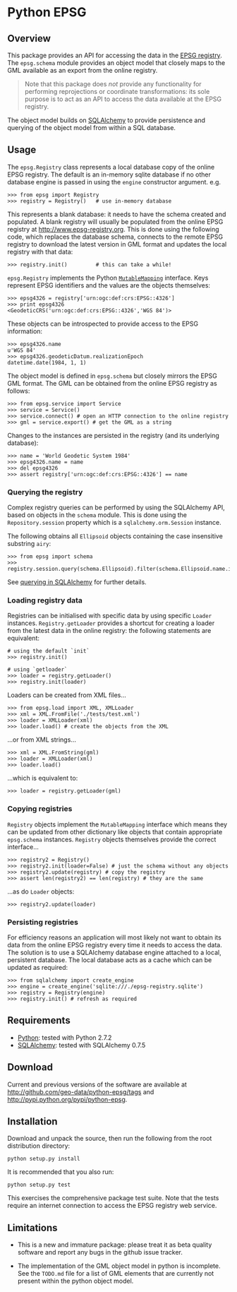 # Python EPSG

## Overview

This package provides an API for accessing the data in the
[EPSG registry](http://www.epsg-registry.org). The `epsg.schema`
module provides an object model that closely maps to the GML available
as an export from the online registry.

> Note that this package does *not* provide any functionality for
> performing reprojections or coordinate transformations: its sole
> purpose is to act as an API to access the data available at the EPSG
> registry.

The object model builds on [SQLAlchemy](http://sqlalchemy.org) to
provide persistence and querying of the object model from within a SQL
database.

## Usage

The `epsg.Registry` class represents a local database copy of the
online EPSG registry. The default is an in-memory sqlite database if
no other database engine is passed in using the `engine` constructor
argument. e.g.

    >>> from epsg import Registry
    >>> registry = Registry()   # use in-memory database

This represents a blank database: it needs to have the schema created
and populated. A blank registry will usually be populated from the
online EPSG registry at <http://www.epsg-registry.org>. This is done
using the following code, which replaces the database schema, connects
to the remote EPSG registry to download the latest version in GML
format and updates the local registry with that data:

    >>> registry.init()         # this can take a while!

`epsg.Registry` implements the Python
[`MutableMapping`](http://docs.python.org/library/collections.html#collections.MutableMapping)
interface. Keys represent EPSG identifiers and the values are the
objects themselves:

    >>> epsg4326 = registry['urn:ogc:def:crs:EPSG::4326']
    >>> print epsg4326
    <GeodeticCRS('urn:ogc:def:crs:EPSG::4326','WGS 84')>

These objects can be introspected to provide access to the EPSG
information:

    >>> epsg4326.name
    u'WGS 84'
    >>> epsg4326.geodeticDatum.realizationEpoch
    datetime.date(1984, 1, 1)

The object model is defined in `epsg.schema` but closely mirrors the
EPSG GML format. The GML can be obtained from the online EPSG registry
as follows:

    >>> from epsg.service import Service
    >>> service = Service()
    >>> service.connect() # open an HTTP connection to the online registry
    >>> gml = service.export() # get the GML as a string

Changes to the instances are persisted in the registry (and its
underlying database):

    >>> name = 'World Geodetic System 1984'
    >>> epsg4326.name = name
    >>> del epsg4326
    >>> assert registry['urn:ogc:def:crs:EPSG::4326'] == name

### Querying the registry

Complex registry queries can be performed by using the SQLAlchemy API,
based on objects in the `schema` module. This is done using the
`Repository.session` property which is a `sqlalchemy.orm.Session`
instance.

The following obtains all `Ellipsoid` objects containing the case
insensitive substring `airy`:

    >>> from epsg import schema
    >>> registry.session.query(schema.Ellipsoid).filter(schema.Ellipsoid.name.ilike('%airy%')).all()

See
[querying in SQLAlchemy](http://docs.sqlalchemy.org/en/latest/orm/tutorial.html#querying)
for further details.

### Loading registry data

Registries can be initialised with specific data by using specific
`Loader` instances. `Registry.getLoader` provides a shortcut for
creating a loader from the latest data in the online registry: the
following statements are equivalent:

    # using the default `init`
    >>> registry.init()

    # using `getloader`
    >>> loader = registry.getLoader()
    >>> registry.init(loader)

Loaders can be created from XML files...

    >>> from epsg.load import XML, XMLLoader
    >>> xml = XML.FromFile('./tests/test.xml')
    >>> loader = XMLLoader(xml)
    >>> loader.load() # create the objects from the XML

...or from XML strings...

    >>> xml = XML.FromString(gml)
    >>> loader = XMLLoader(xml)
    >>> loader.load()

...which is equivalent to:

    >>> loader = registry.getLoader(gml)

### Copying registries

`Registry` objects implement the `MutableMapping` interface which
means they can be updated from other dictionary like objects that
contain appropriate `epsg.schema` instances. `Registry` objects
themselves provide the correct interface...

    >>> registry2 = Registry()
    >>> registry2.init(loader=False) # just the schema without any objects
    >>> registry2.update(registry) # copy the registry
    >>> assert len(registry2) == len(registry) # they are the same

...as do `Loader` objects:

    >>> registry2.update(loader)

### Persisting registries

For efficiency reasons an application will most likely not want to
obtain its data from the online EPSG registry every time it needs to
access the data. The solution is to use a SQLAlchemy database engine
attached to a local, persistent database. The local database acts as a
cache which can be updated as required:

    >>> from sqlalchemy import create_engine
    >>> engine = create_engine('sqlite:///./epsg-registry.sqlite')
    >>> registry = Registry(engine)
    >>> registry.init() # refresh as required

## Requirements

- [Python](http://www.python.org): tested with Python 2.7.2
- [SQLAlchemy](http://www.sqlalchemy.org): tested with SQLAlchemy 0.7.5

## Download

Current and previous versions of the software are available at
<http://github.com/geo-data/python-epsg/tags> and
<http://pypi.python.org/pypi/python-epsg>.

## Installation

Download and unpack the source, then run the following from the root
distribution directory:

    python setup.py install

It is recommended that you also run:

    python setup.py test

This exercises the comprehensive package test suite. Note that the
tests require an internet connection to access the EPSG registry web
service.

## Limitations

- This is a new and immature package: please treat it as beta quality
  software and report any bugs in the github issue tracker.

- The implementation of the GML object model in python is
  incomplete. See the `TODO.md` file for a list of GML elements that
  are currently not present within the python object model.
